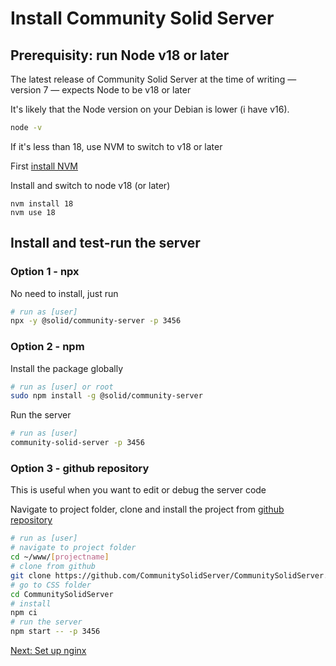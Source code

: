 # Install Community Solid Server

## Prerequisity: run Node v18 or later

The latest release of Community Solid Server at the time of writing &mdash; version 7 &mdash; expects Node to be v18 or later

It's likely that the Node version on your Debian is lower (i have v16).

```sh
node -v
```

If it's less than 18, use NVM to switch to v18 or later

First [install NVM](https://github.com/nvm-sh/nvm?tab=readme-ov-file#install--update-script)

Install and switch to node v18 (or later)

```
nvm install 18
nvm use 18
```

## Install and test-run the server

### Option 1 - npx

No need to install, just run

```sh
# run as [user]
npx -y @solid/community-server -p 3456
```

### Option 2 - npm

Install the package globally

```sh
# run as [user] or root
sudo npm install -g @solid/community-server
```

Run the server

```sh
# run as [user]
community-solid-server -p 3456
```

### Option 3 - github repository

This is useful when you want to edit or debug the server code

Navigate to project folder, clone and install the project from [github repository](https://github.com/CommunitySolidServer/CommunitySolidServer)

```sh
# run as [user]
# navigate to project folder
cd ~/www/[projectname]
# clone from github
git clone https://github.com/CommunitySolidServer/CommunitySolidServer.git
# go to CSS folder
cd CommunitySolidServer
# install
npm ci
# run the server
npm start -- -p 3456
```

[Next: Set up nginx](setup-nginx.md)
